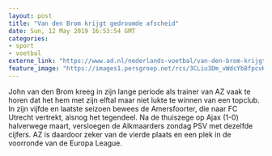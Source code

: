 ```yaml
---
layout: post
title: "Van den Brom krijgt gedroomde afscheid"
date: Sun, 12 May 2019 16:53:54 GMT
categories: 
- sport 
- voetbal 
externe_link: "https://www.ad.nl/nederlands-voetbal/van-den-brom-krijgt-gedroomde-afscheid~ad7dce1d/"
feature_image: "https://images1.persgroep.net/rcs/3CLiu3Dm_vWdcYb8fpcvKGDz_XM/diocontent/148115792/_fitwidth/400/?appId=21791a8992982cd8da851550a453bd7f&quality=0.7"
---
```


John van den Brom kreeg in zijn lange periode als trainer van AZ vaak te horen dat het hem met zijn elftal maar niet lukte te winnen van een topclub. In zijn vijfde en laatste seizoen bewees de Amersfoorter, die naar FC Utrecht vertrekt, alsnog het tegendeel. Na de thuiszege op Ajax (1-0) halverwege maart, versloegen de Alkmaarders zondag PSV met dezelfde cijfers. AZ is daardoor zeker van de vierde plaats en een plek in de voorronde van de Europa League.
